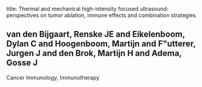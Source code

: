 title: Thermal and mechanical high-intensity focused ultrasound: perspectives on tumor ablation, immune effects and combination strategies

## van den Bijgaart, Renske JE and Eikelenboom, Dylan C and Hoogenboom, Martijn and F"utterer, Jurgen J and den Brok, Martijn H and Adema, Gosse J
Cancer Immunology, Immunotherapy


